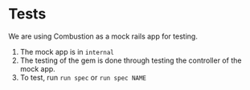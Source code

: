 # Tests

We are using Combustion as a mock rails app for testing.

1. The mock app is in `internal`
2. The testing of the gem is done through testing the controller of the mock
   app.
3. To test, run `run spec` or `run spec NAME`


